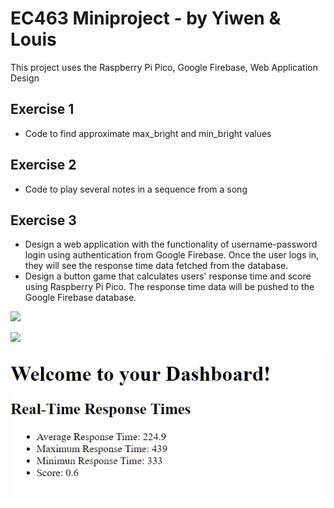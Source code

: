 # EC463 Miniproject - by Yiwen & Louis

This project uses the Raspberry Pi Pico, Google Firebase, Web Application Design

## Exercise 1
* Code to find approximate max_bright and min_bright values

## Exercise 2
* Code to play several notes in a sequence from a song
  
## Exercise 3
* Design a web application with the functionality of username-password login using authentication from Google Firebase. Once the user logs in, they will see the response time data fetched from the database.
* Design a button game that calculates users' response time and score using Raspberry Pi Pico. The response time data will be pushed to the Google Firebase database.

![](./signup.png)

![](./signin.png)

![](./dashboard.png)
